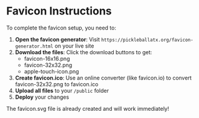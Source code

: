 # Favicon Instructions

To complete the favicon setup, you need to:

1. **Open the favicon generator**: Visit `https://pickleballatx.org/favicon-generator.html` on your live site
2. **Download the files**: Click the download buttons to get:
   - favicon-16x16.png
   - favicon-32x32.png  
   - apple-touch-icon.png
3. **Create favicon.ico**: Use an online converter (like favicon.io) to convert favicon-32x32.png to favicon.ico
4. **Upload all files** to your `/public` folder
5. **Deploy** your changes

The favicon.svg file is already created and will work immediately!
